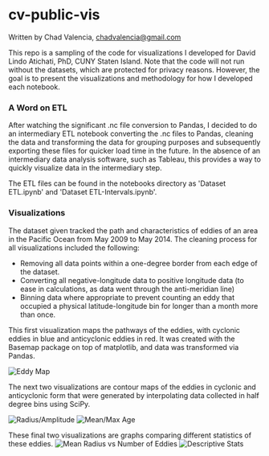 # cv-public-vis

Written by Chad Valencia, chadvalencia@gmail.com

This repo is a sampling of the code for visualizations I developed for David Lindo Atichati, PhD, CUNY Staten Island. Note that the code will not run without the datasets, which are protected for privacy reasons. However, the goal is to present the visualizations and methodology for how I developed each notebook.

### A Word on ETL

After watching the significant .nc file conversion to Pandas, I decided to do an intermediary ETL notebook converting the .nc files to Pandas, cleaning the data and transforming the data for grouping purposes and subsequently exporting these files for quicker load time in the future. In the absence of an intermediary data analysis software, such as Tableau, this provides a way to quickly visualize data in the intermediary step.

The ETL files can be found in the notebooks directory as 'Dataset ETL.ipynb' and 'Dataset ETL-Intervals.ipynb'.

### Visualizations

The dataset given tracked the path and characteristics of eddies of an area in the Pacific Ocean from May 2009 to May 2014. The cleaning process for all visualizations included the following:
  - Removing all data points within a one-degree border from each edge of the dataset.
  - Converting all negative-longitude data to positive longitude data (to ease in calculations, as data went through the anti-meridian line)
  - Binning data where appropriate to prevent counting an eddy that occupied a physical latitude-longitude bin for longer than a month more than once.

This first visualization maps the pathways of the eddies, with cyclonic eddies in blue and anticyclonic eddies in red. It was created with the Basemap package on top of matplotlib, and data was transformed via Pandas.

![Eddy Map]('https://github.com/cviddy17/cv-public-vis/tree/master/images/northhemi.png')

The next two visualizations are contour maps of the eddies in cyclonic and anticyclonic form that were generated by interpolating data collected in half degree bins using SciPy.

![Radius/Amplitude]('https://github.com/cviddy17/cv-public-vis/tree/master/images/vis4-contour-half-degree.png')
![Mean/Max Age]('https://github.com/cviddy17/cv-public-vis/tree/master/images/vis7-contour-half-degree.png')

These final two visualizations are graphs comparing different statistics of these eddies.
![Mean Radius vs Number of Eddies]('https://github.com/cviddy17/cv-public-vis/tree/master/images/vis5.png')
![Descriptive Stats]('https://github.com/cviddy17/cv-public-vis/tree/master/images/viz6full.png')
